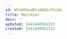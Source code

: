```yaml
---
id: WYnkDOumBYc0HKEcfhs94
title: Obsidian
desc: ''
updated: 1641440562323
created: 1641440562323
---
```


